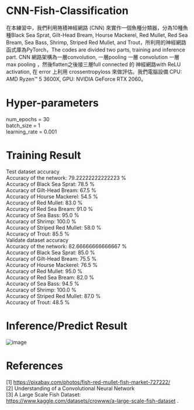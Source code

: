 # CNN-Fish-Classification

在本練習中，我們利用捲積神經網路 (CNN) 來實作一個魚種分類器，分為10種魚種Black Sea Sprat, Gilt-Head Bream, Hourse Mackerel, Red Mullet, Red Sea Bream, Sea Bass, Shrimp, Striped Red Mullet, and Trout，所利用的神經網路函式庫為PyTorch，The codes are divided two parts, training and inference part. CNN 網路架構為一層convolution, 一層pooling 一層 convolution 一層 max pooling ，然後flatten之後接三層full connected 的 神經網路with ReLU activation, 在 error 上利用 crossentropyloss 來做評估。我們電腦設備 CPU: AMD Ryzen™ 5 3600X, GPU: NVIDIA GeForce RTX 2060。

# Hyper-parameters  
num_epochs = 30  
batch_size = 1  
learning_rate = 0.001  

# Training Result




Test dataset accuracy  
Accuracy of the network: 79.22222222222223 %  
Accuracy of Black Sea Sprat: 78.5 %  
Accuracy of Gilt-Head Bream: 67.5 %  
Accuracy of Hourse Mackerel: 54.5 %  
Accuracy of Red Mullet: 83.0 %  
Accuracy of Red Sea Bream: 91.0 %  
Accuracy of Sea Bass: 95.0 %  
Accuracy of Shrimp: 100.0 %  
Accuracy of Striped Red Mullet: 58.0 %  
Accuracy of Trout: 85.5 %  
Validate dataset accuracy  
Accuracy of the network: 82.66666666666667 %  
Accuracy of Black Sea Sprat: 85.0 %  
Accuracy of Gilt-Head Bream: 75.5 %  
Accuracy of Hourse Mackerel: 76.5 %  
Accuracy of Red Mullet: 95.0 %  
Accuracy of Red Sea Bream: 82.0 %  
Accuracy of Sea Bass: 94.5 %  
Accuracy of Shrimp: 100.0 %  
Accuracy of Striped Red Mullet: 87.0 %  
Accuracy of Trout: 48.5 %  

# Inference/Predict Result 

![image](https://user-images.githubusercontent.com/108604868/188657533-4e6e30f4-a119-4776-aa95-311f0b2fdfd2.png)

# References
[1] https://pixabay.com/photos/fish-red-mullet-fish-market-727222/  
[2] Understanding of a Convolutional Neural Network  
[3] A Large Scale Fish Dataset:
https://www.kaggle.com/datasets/crowww/a-large-scale-fish-dataset .

